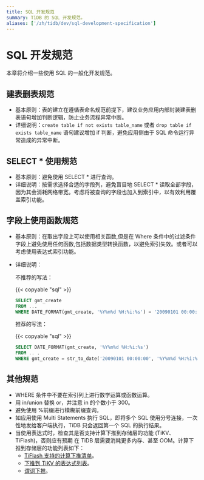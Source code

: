 ```yaml
---
title: SQL 开发规范
summary: TiDB 的 SQL 开发规范。
aliases: ['/zh/tidb/dev/sql-development-specification']
---
```


# SQL 开发规范

本章将介绍一些使用 SQL 的一般化开发规范。

## 建表删表规范

- 基本原则：表的建立在遵循表命名规范前提下，建议业务应用内部封装建表删表语句增加判断逻辑，防止业务流程异常中断。
- 详细说明：`create table if not exists table_name` 或者 `drop table if exists table_name` 语句建议增加 if 判断，避免应用侧由于 SQL 命令运行异常造成的异常中断。

## SELECT \* 使用规范

- 基本原则：避免使用 SELECT \* 进行查询。
- 详细说明：按需求选择合适的字段列，避免盲目地 SELECT \* 读取全部字段，因为其会消耗网络带宽。考虑将被查询的字段也加入到索引中，以有效利用覆盖索引功能。

## 字段上使用函数规范

- 基本原则：在取出字段上可以使用相关函数,但是在 Where 条件中的过滤条件字段上避免使用任何函数,包括数据类型转换函数，以避免索引失效。或者可以考虑使用表达式索引功能。
- 详细说明：

    不推荐的写法：

    {{< copyable "sql" >}}

    ```sql
    SELECT gmt_create
    FROM ...
    WHERE DATE_FORMAT(gmt_create, '%Y%m%d %H:%i:%s') = '20090101 00:00:00'
    ```

    推荐的写法：

    {{< copyable "sql" >}}

    ```sql
    SELECT DATE_FORMAT(gmt_create, '%Y%m%d %H:%i:%s')
    FROM .. .
    WHERE gmt_create = str_to_date('20090101 00:00:00', '%Y%m%d %H:%i:%s')
    ```

## 其他规范

- WHERE 条件中不要在索引列上进行数学运算或函数运算。
- 用 in/union 替换 or，并注意 in 的个数小于 300。
- 避免使用 %前缀进行模糊前缀查询。
- 如应用使用 Multi Statements 执行 SQL，即将多个 SQL 使用分号连接，一次性地发给客户端执行，TiDB 只会返回第一个 SQL 的执行结果。
- 当使用表达式时，检查其是否支持计算下推到存储层的功能 (TiKV、TiFlash)，否则应有预期 在 TiDB 层需要消耗更多内存、甚至 OOM。计算下推到存储层的功能列表如下：
    - [TiFlash 支持的计算下推清单](/tiflash/tiflash-supported-pushdown-calculations.md)。
    - [下推到 TiKV 的表达式列表](/functions-and-operators/expressions-pushed-down.md#下推到-tikv-的表达式列表)。
    - [谓词下推](/predicate-push-down.md#谓词下推)。
